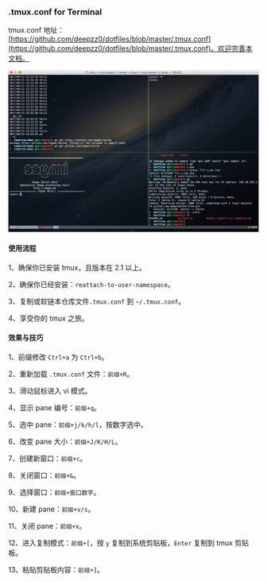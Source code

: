 ### .tmux.conf for Terminal

tmux.conf 地址：[https://github.com/deepzz0/dotfiles/blob/master/.tmux.conf](https://github.com/deepzz0/dotfiles/blob/master/.tmux.conf)。欢迎完善本文档。

![tmux.jpg](pics/tmux.jpg)

#### 使用流程

1、确保你已安装 tmux，且版本在 2.1 以上。

2、确保你已经安装：`reattach-to-user-namespace`。

3、复制或软链本仓库文件`.tmux.conf` 到 `~/.tmux.conf`。

4、享受你的 tmux 之旅。



#### 效果与技巧

1、前缀修改 `Ctrl+a` 为 `Ctrl+b`。

2、重新加载 `.tmux.conf` 文件：`前缀+R`。

3、滑动鼠标进入 vi 模式。

4、显示 pane 编号：`前缀+q`。

5、选中 pane：`前缀+j/k/h/l`，按数字选中。

6、改变 pane 大小：`前缀+J/K/H/L`。

7、创建新窗口：`前缀+c`。

8、关闭窗口：`前缀+&`。

9、选择窗口：`前缀+窗口数字`。

10、新建 pane：`前缀+v/s`。

11、关闭 pane：`前缀+x`。

12、进入复制模式：`前缀+[`，按 `y` 复制到系统剪贴板，`Enter` 复制到 tmux 剪贴板。

13、粘贴剪贴板内容：`前缀+]`。